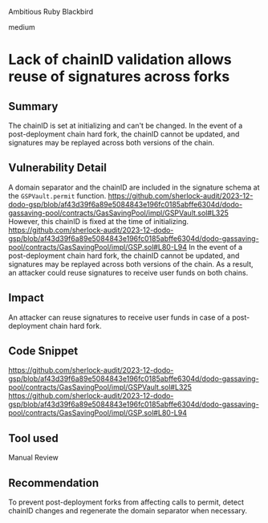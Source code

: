 Ambitious Ruby Blackbird

medium

# Lack of chainID validation allows reuse of signatures across forks

## Summary
The chainID is set at initializing and can't be changed. In the event of a post-deployment chain hard fork, the chainID cannot be updated, and signatures may be replayed across both versions of the chain.

## Vulnerability Detail
A domain separator and the chainID are included in the signature schema at the `GSPVault.permit` function.
https://github.com/sherlock-audit/2023-12-dodo-gsp/blob/af43d39f6a89e5084843e196fc0185abffe6304d/dodo-gassaving-pool/contracts/GasSavingPool/impl/GSPVault.sol#L325
However, this chainID is fixed at the time of initializing.
https://github.com/sherlock-audit/2023-12-dodo-gsp/blob/af43d39f6a89e5084843e196fc0185abffe6304d/dodo-gassaving-pool/contracts/GasSavingPool/impl/GSP.sol#L80-L94
In the event of a post-deployment chain hard fork, the chainID cannot be updated, and signatures may be replayed across both versions of the chain. As a result, an attacker could reuse signatures to receive user funds on both chains.

## Impact
An attacker can reuse signatures to receive user funds in case of a post-deployment chain hard fork.

## Code Snippet
https://github.com/sherlock-audit/2023-12-dodo-gsp/blob/af43d39f6a89e5084843e196fc0185abffe6304d/dodo-gassaving-pool/contracts/GasSavingPool/impl/GSPVault.sol#L325
https://github.com/sherlock-audit/2023-12-dodo-gsp/blob/af43d39f6a89e5084843e196fc0185abffe6304d/dodo-gassaving-pool/contracts/GasSavingPool/impl/GSP.sol#L80-L94

## Tool used
Manual Review

## Recommendation
To prevent post-deployment forks from affecting calls to permit, detect chainID changes and regenerate the domain separator when necessary.
